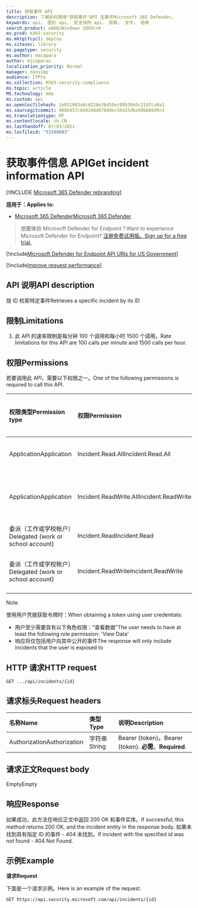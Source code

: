 ```yaml
---
title: 获取事件 API
description: 了解如何使用"获取事件"API 在事件Microsoft 365 Defender。
keywords: api， 图形 api， 受支持的 api， 获取， 文件， 哈希
search.product: eADQiWindows 10XVcnh
ms.prod: m365-security
ms.mktglfcycl: deploy
ms.sitesec: library
ms.pagetype: security
ms.author: macapara
author: mjcaparas
localization_priority: Normal
manager: dansimp
audience: ITPro
ms.collection: M365-security-compliance
ms.topic: article
MS.technology: mde
ms.custom: api
ms.openlocfilehash: 2e051803a4cd228e3b455ec08b30e5c2197ca9a3
ms.sourcegitcommit: 4886457c0d4248407bddec56425dba50bb60d9c4
ms.translationtype: MT
ms.contentlocale: zh-CN
ms.lasthandoff: 07/03/2021
ms.locfileid: "53289603"
---
```

# <a name="get-incident-information-api"></a><span data-ttu-id="22c88-104">获取事件信息 API</span><span class="sxs-lookup"><span data-stu-id="22c88-104">Get incident information API</span></span>

[!INCLUDE [Microsoft 365 Defender rebranding](../../includes/microsoft-defender.md)]

<span data-ttu-id="22c88-105">**适用于：**</span><span class="sxs-lookup"><span data-stu-id="22c88-105">**Applies to:**</span></span>
- [<span data-ttu-id="22c88-106">Microsoft 365 Defender</span><span class="sxs-lookup"><span data-stu-id="22c88-106">Microsoft 365 Defender</span></span>](https://go.microsoft.com/fwlink/?linkid=2118804)

> <span data-ttu-id="22c88-107">想要体验 Microsoft Defender for Endpoint？</span><span class="sxs-lookup"><span data-stu-id="22c88-107">Want to experience Microsoft Defender for Endpoint?</span></span> [<span data-ttu-id="22c88-108">注册免费试用版。</span><span class="sxs-lookup"><span data-stu-id="22c88-108">Sign up for a free trial.</span></span>](https://www.microsoft.com/microsoft-365/windows/microsoft-defender-atp?ocid=docs-wdatp-exposedapis-abovefoldlink) 

[!include[Microsoft Defender for Endpoint API URIs for US Government](../../includes/microsoft-defender-api-usgov.md)]

[!include[Improve request performance](../../includes/improve-request-performance.md)]


## <a name="api-description"></a><span data-ttu-id="22c88-109">API 说明</span><span class="sxs-lookup"><span data-stu-id="22c88-109">API description</span></span>

<span data-ttu-id="22c88-110">按 ID 检索特定事件</span><span class="sxs-lookup"><span data-stu-id="22c88-110">Retrieves a specific incident by its ID</span></span>

## <a name="limitations"></a><span data-ttu-id="22c88-111">限制</span><span class="sxs-lookup"><span data-stu-id="22c88-111">Limitations</span></span>

1. <span data-ttu-id="22c88-112">此 API 的速率限制是每分钟 100 个调用和每小时 1500 个调用。</span><span class="sxs-lookup"><span data-stu-id="22c88-112">Rate limitations for this API are 100 calls per minute and 1500 calls per hour.</span></span>


## <a name="permissions"></a><span data-ttu-id="22c88-113">权限</span><span class="sxs-lookup"><span data-stu-id="22c88-113">Permissions</span></span>

<span data-ttu-id="22c88-114">若要调用此 API，需要以下权限之一。</span><span class="sxs-lookup"><span data-stu-id="22c88-114">One of the following permissions is required to call this API.</span></span> 

<span data-ttu-id="22c88-115">权限类型</span><span class="sxs-lookup"><span data-stu-id="22c88-115">Permission type</span></span> | <span data-ttu-id="22c88-116">权限</span><span class="sxs-lookup"><span data-stu-id="22c88-116">Permission</span></span> | <span data-ttu-id="22c88-117">权限显示名称</span><span class="sxs-lookup"><span data-stu-id="22c88-117">Permission display name</span></span>
:---|:---|:---
<span data-ttu-id="22c88-118">Application</span><span class="sxs-lookup"><span data-stu-id="22c88-118">Application</span></span> | <span data-ttu-id="22c88-119">Incident.Read.All</span><span class="sxs-lookup"><span data-stu-id="22c88-119">Incident.Read.All</span></span> | <span data-ttu-id="22c88-120">"读取所有事件"</span><span class="sxs-lookup"><span data-stu-id="22c88-120">'Read all Incidents'</span></span>
<span data-ttu-id="22c88-121">Application</span><span class="sxs-lookup"><span data-stu-id="22c88-121">Application</span></span> | <span data-ttu-id="22c88-122">Incident.ReadWrite.All</span><span class="sxs-lookup"><span data-stu-id="22c88-122">Incident.ReadWrite.All</span></span> | <span data-ttu-id="22c88-123">"读取和写入所有事件"</span><span class="sxs-lookup"><span data-stu-id="22c88-123">'Read and write all Incidents'</span></span>
<span data-ttu-id="22c88-124">委派（工作或学校帐户）</span><span class="sxs-lookup"><span data-stu-id="22c88-124">Delegated (work or school account)</span></span> | <span data-ttu-id="22c88-125">Incident.Read</span><span class="sxs-lookup"><span data-stu-id="22c88-125">Incident.Read</span></span> | <span data-ttu-id="22c88-126">"读取事件"</span><span class="sxs-lookup"><span data-stu-id="22c88-126">'Read Incidents'</span></span>
<span data-ttu-id="22c88-127">委派（工作或学校帐户）</span><span class="sxs-lookup"><span data-stu-id="22c88-127">Delegated (work or school account)</span></span> | <span data-ttu-id="22c88-128">Incident.ReadWrite</span><span class="sxs-lookup"><span data-stu-id="22c88-128">Incident.ReadWrite</span></span> | <span data-ttu-id="22c88-129">"读取和写入事件"</span><span class="sxs-lookup"><span data-stu-id="22c88-129">'Read and write Incidents'</span></span>

> [!NOTE]
>
> <span data-ttu-id="22c88-130">使用用户凭据获取令牌时：</span><span class="sxs-lookup"><span data-stu-id="22c88-130">When obtaining a token using user credentials:</span></span>
>
> - <span data-ttu-id="22c88-131">用户至少需要具有以下角色权限："查看数据"</span><span class="sxs-lookup"><span data-stu-id="22c88-131">The user needs to have at least the following role permission: 'View Data'</span></span>
> - <span data-ttu-id="22c88-132">响应将仅包括用户向其中公开的事件</span><span class="sxs-lookup"><span data-stu-id="22c88-132">The response will only include incidents that the user is exposed to</span></span>

## <a name="http-request"></a><span data-ttu-id="22c88-133">HTTP 请求</span><span class="sxs-lookup"><span data-stu-id="22c88-133">HTTP request</span></span>

```console
GET .../api/incidents/{id} 
```

## <a name="request-headers"></a><span data-ttu-id="22c88-134">请求标头</span><span class="sxs-lookup"><span data-stu-id="22c88-134">Request headers</span></span>

<span data-ttu-id="22c88-135">名称</span><span class="sxs-lookup"><span data-stu-id="22c88-135">Name</span></span> | <span data-ttu-id="22c88-136">类型</span><span class="sxs-lookup"><span data-stu-id="22c88-136">Type</span></span> | <span data-ttu-id="22c88-137">说明</span><span class="sxs-lookup"><span data-stu-id="22c88-137">Description</span></span>
:---|:---|:---
<span data-ttu-id="22c88-138">Authorization</span><span class="sxs-lookup"><span data-stu-id="22c88-138">Authorization</span></span> | <span data-ttu-id="22c88-139">字符串</span><span class="sxs-lookup"><span data-stu-id="22c88-139">String</span></span> | <span data-ttu-id="22c88-140">Bearer {token}。</span><span class="sxs-lookup"><span data-stu-id="22c88-140">Bearer {token}.</span></span> <span data-ttu-id="22c88-141">**必需**。</span><span class="sxs-lookup"><span data-stu-id="22c88-141">**Required**.</span></span>

## <a name="request-body"></a><span data-ttu-id="22c88-142">请求正文</span><span class="sxs-lookup"><span data-stu-id="22c88-142">Request body</span></span>

<span data-ttu-id="22c88-143">Empty</span><span class="sxs-lookup"><span data-stu-id="22c88-143">Empty</span></span>

## <a name="response"></a><span data-ttu-id="22c88-144">响应</span><span class="sxs-lookup"><span data-stu-id="22c88-144">Response</span></span>

<span data-ttu-id="22c88-145">如果成功，此方法在响应正文中返回 200 OK 和事件实体。</span><span class="sxs-lookup"><span data-stu-id="22c88-145">If successful, this method returns 200 OK, and the incident entity in the response body.</span></span> <span data-ttu-id="22c88-146">如果未找到具有指定 ID 的事件 - 404 未找到。</span><span class="sxs-lookup"><span data-stu-id="22c88-146">If incident with the specified id was not found - 404 Not Found.</span></span>

## <a name="example"></a><span data-ttu-id="22c88-147">示例</span><span class="sxs-lookup"><span data-stu-id="22c88-147">Example</span></span>

<span data-ttu-id="22c88-148">**请求**</span><span class="sxs-lookup"><span data-stu-id="22c88-148">**Request**</span></span>

<span data-ttu-id="22c88-149">下面是一个请求示例。</span><span class="sxs-lookup"><span data-stu-id="22c88-149">Here is an example of the request.</span></span>

```http
GET https://api.security.microsoft.com/api/incidents/{id}
```
